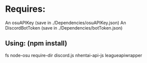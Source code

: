 # Requires:
An osuAPIKey (save in ./Dependencies/osuAPIKey.json)
An DiscordBotToken (save in ./Dependencies/botToken.json)

## Using: (npm install)
fs
node-osu
require-dir
discord.js
nhentai-api-js
leagueapiwrapper
